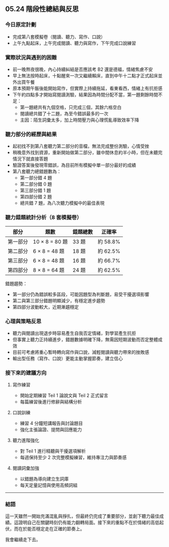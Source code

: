 ## 05.24 階段性總結與反思

### 今日原定計劃

- 完成第八套模擬卷（閱讀、聽力、寫作、口說）
- 上午九點起床，上午完成閱讀、聽力與寫作，下午完成口說練習

### 實際狀況與遇到的困難

- 前一晚熬夜很晚，內心持續糾結是否應該考 B2 還是德福，情緒焦慮不安
- 早上無法按時起床，十點醒來一次又繼續賴床，直到中午十二點才正式起床並外出買午餐
- 原本預期午飯後能開始寫作，但實際上持續拖延，看東看西，情緒上有抗拒感
- 下午約四點多才開始寫閱讀測驗，結果因為時間分配不當，第一題剩餘時間不足：
  - 第一題總共有九個空格，只完成三個，其餘六格空白
  - 閱讀總共錯了十二題，為至今錯誤最多的一次
  - 主因：陌生詞彙太多，加上時間壓力與心理慌亂導致效率下降

### 聽力部分的經歷與結果

- 起初找不到第八套聽力第二部分的音檔，無法完成整份測驗，心情受挫
- 稍晚意外找到資源，重新開始做第二部分，雖中間休息約半小時，但在未聽完情況下就直接答題
- 驗證答案後發現零錯誤，為目前所有模擬中單一部分最好的成績
- 第八套聽力總錯題數為：
  - 第一部分錯 4 題
  - 第二部分錯 0 題
  - 第三部分錯 1 題
  - 第四部分錯 2 題
  - 總共錯 7 題，為八次聽力模擬中的最佳表現

### 聽力錯題統計分析（8 套模擬卷）

| 部分       | 題數 | 錯題總數 | 正確率  |
|------------|------|-----------|----------|
| 第一部分   | 10 × 8 = 80 題 | 33 題    | 約 58.8% |
| 第二部分   | 6 × 8 = 48 題  | 18 題    | 約 62.5% |
| 第三部分   | 6 × 8 = 48 題  | 16 題    | 約 66.7% |
| 第四部分   | 8 × 8 = 64 題  | 24 題    | 約 62.5% |

錯題趨勢：
- 第一部分仍為錯誤較多區段，可能因題型為判斷題，易受干擾選項影響
- 第二與第三部分錯題明顯減少，有穩定進步趨勢
- 第四部分波動較大，近期漸趨穩定

### 心理與策略反思

- 聽力與閱讀出現退步時容易產生自我否定情緒，對學習產生抗拒
- 但事實上聽力正持續進步，錯題數據明確下降，無需因短期波動而否定整體成效
- 目前可考慮將重心暫時轉向寫作與口說，減輕閱讀與聽力帶來的挫敗感
- 輸出型任務（寫作、口說）更能主動掌握節奏，建立信心

### 接下來的建議方向

1. 寫作練習
   - 開始定期練習 Teil 1 論說文與 Teil 2 正式留言
   - 每篇練習後進行修辭與結構分析

2. 口說訓練
   - 練習 4 分鐘短講報告與討論題目
   - 強化主張論證、提問與回應能力

3. 聽力進階強化
   - 對 Teil 1 進行精聽與干擾選項解析
   - 每週保持至少 2 次完整模擬練習，維持專注力與節奏感

4. 閱讀詞彙加強
   - 以錯題為導向建立生詞庫
   - 每天定量記憶與使用高頻詞組

---

### 結語

這一天雖然一開始充滿混亂與掙扎，但最終仍完成了重要部分，並創下聽力最佳成績。這證明自己在關鍵時刻仍有能力翻轉局面。接下來的重點不在於情緒的高低起伏，而在於能否穩定走在正確的節奏上。

我會繼續走下去。
